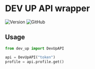 # DEV UP API wrapper

![Version](https://img.shields.io/badge/version-1.0.0-blue)
![GitHub](https://img.shields.io/github/license/lordralinc/idm_lp)

## Usage

```python
from dev_up import DevUpAPI

api = DevUpAPI("token")
profile = api.profile.get()
```